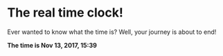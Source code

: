 # The real time clock!

Ever wanted to know what the time is? Well, your journey is about to end!

**The time is Nov 13, 2017, 15:39**